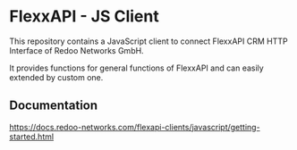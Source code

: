 # FlexxAPI - JS Client

This repository contains a JavaScript client to connect FlexxAPI CRM HTTP Interface of Redoo Networks GmbH.

It provides functions for general functions of FlexxAPI and can easily extended by custom one.

## Documentation

https://docs.redoo-networks.com/flexapi-clients/javascript/getting-started.html
